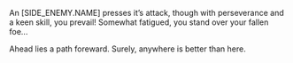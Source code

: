 An [SIDE_ENEMY.NAME] presses it’s attack, though with perseverance and a keen skill, you prevail! Somewhat fatigued, you stand over your fallen foe...

Ahead lies a path foreward. Surely, anywhere is better than here.